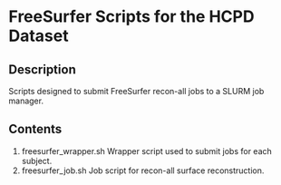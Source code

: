 # FreeSurfer Scripts for the HCPD Dataset

## Description
Scripts designed to submit FreeSurfer recon-all jobs to a SLURM job manager.

## Contents
1. freesurfer_wrapper.sh Wrapper script used to submit jobs for each subject.
2. freesurfer_job.sh Job script for recon-all surface reconstruction.
